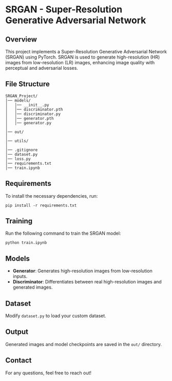 # SRGAN - Super-Resolution Generative Adversarial Network

## Overview
This project implements a Super-Resolution Generative Adversarial Network (SRGAN) using PyTorch. SRGAN is used to generate high-resolution (HR) images from low-resolution (LR) images, enhancing image quality with perceptual and adversarial losses.

## File Structure
```
SRGAN_Project/
│── models/
│   │── __init__.py
│   │── discriminator.pth
│   │── discriminator.py
│   │── generator.pth
│   │── generator.py
│
│── out/
│
│── utils/
│
│── .gitignore
│── dataset.py
│── loss.py
│── requirements.txt
│── train.ipynb
```

## Requirements
To install the necessary dependencies, run:
```
pip install -r requirements.txt
```

## Training
Run the following command to train the SRGAN model:
```
python train.ipynb
```

## Models
- **Generator**: Generates high-resolution images from low-resolution inputs.
- **Discriminator**: Differentiates between real high-resolution images and generated images.

## Dataset
Modify `dataset.py` to load your custom dataset.

## Output
Generated images and model checkpoints are saved in the `out/` directory.

## Contact
For any questions, feel free to reach out!
